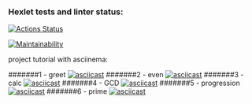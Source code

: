 ### Hexlet tests and linter status:
[![Actions Status](https://github.com/ArkadiiMalygin/java-project-61/actions/workflows/hexlet-check.yml/badge.svg)](https://github.com/ArkadiiMalygin/java-project-61/actions)

[![Maintainability](https://api.codeclimate.com/v1/badges/d678d16199fabfd77e05/maintainability)](https://codeclimate.com/github/ArkadiiMalygin/java-project-61/maintainability)

project tutorial with asciinema:

#######1 - greet 
[![asciicast](https://asciinema.org/a/8RYOfxukfTmgaRKLg6y0iTe9D.svg)](https://asciinema.org/a/8RYOfxukfTmgaRKLg6y0iTe9D)
#######2 - even
[![asciicast](https://asciinema.org/a/ouYJxk9fLv24lTvhJwca09TrX.svg)](https://asciinema.org/a/ouYJxk9fLv24lTvhJwca09TrX)
#######3 - calc
[![asciicast](https://asciinema.org/a/SeljGZpkfmKtOb7kcXASg95nc.svg)](https://asciinema.org/a/SeljGZpkfmKtOb7kcXASg95nc)
#######4 - GCD
[![asciicast](https://asciinema.org/a/tMKH5h4Kvam9X4pdTqrPrVTx4.svg)](https://asciinema.org/a/tMKH5h4Kvam9X4pdTqrPrVTx4)
#######5 - progression
[![asciicast](https://asciinema.org/a/SaJT1qc7POdP8SUR1s7hgSqCW.svg)](https://asciinema.org/a/SaJT1qc7POdP8SUR1s7hgSqCW)
#######6 - prime
[![asciicast](https://asciinema.org/a/Ep8RjtzuDLhvtyLlVkLip4tD4.svg)](https://asciinema.org/a/Ep8RjtzuDLhvtyLlVkLip4tD4)
